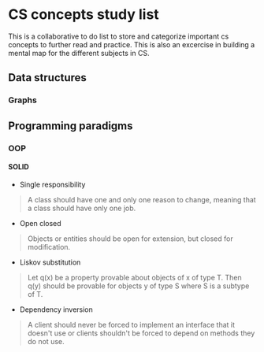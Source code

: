 # CS concepts study list
This is a collaborative to do list to store and categorize important cs concepts to further read and practice.
This is also an excercise in building a mental map for the different subjects in CS.

## Data structures
### Graphs

## Programming paradigms
### OOP
#### SOLID
- Single responsibility
>A class should have one and only one reason to change, meaning that a class should have only one job.
- Open closed
>Objects or entities should be open for extension, but closed for modification.
- Liskov substitution
>Let q(x) be a property provable about objects of x of type T. Then q(y) should be provable for objects y of type S where S is a subtype of T.
- Dependency inversion
>A client should never be forced to implement an interface that it doesn't use or clients shouldn't be forced to depend on methods they do not use.
